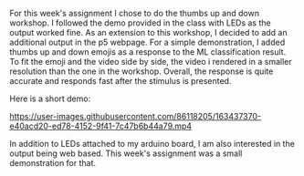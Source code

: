 For this week's assignment I chose to do the thumbs up and down workshop. I followed the demo provided in the class with LEDs as the output worked fine. As an extension to this workshop, I decided to add an additional output in the p5 webpage. For a simple demonstration, I added thumbs up and down emojis as a response to the ML classification result. To fit the emoji and the video side by side, the video i rendered in a smaller resolution than the one in the workshop. Overall, the response is quite accurate and responds fast after the stimulus is presented. 

Here is a short demo:


https://user-images.githubusercontent.com/86118205/163437370-e40acd20-ed78-4152-9f41-7c47b6b44a79.mp4




In addition to LEDs attached to my arduino board, I am also interested in the output being web based. This week's assignment was a small demonstration for that.

